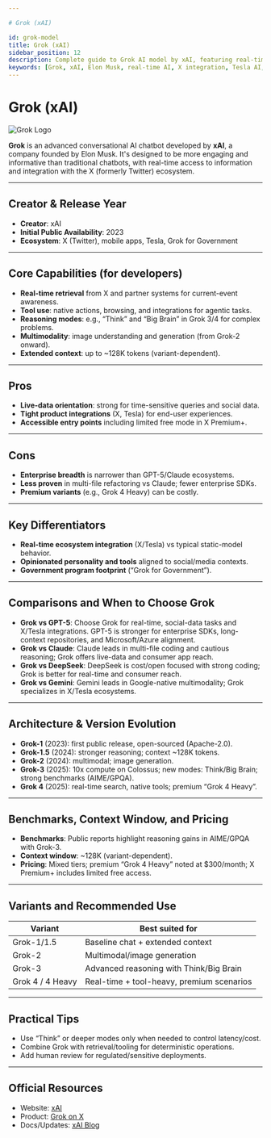 ```yaml
---

# Grok (xAI)

id: grok-model
title: Grok (xAI)
sidebar_position: 12
description: Complete guide to Grok AI model by xAI, featuring real-time information access, X ecosystem integration, and advanced reasoning capabilities
keywords: [Grok, xAI, Elon Musk, real-time AI, X integration, Tesla AI, conversational AI, reasoning AI, live data, social media AI]
---
```


# Grok (xAI)




<img src="/img/artificial-intelligence/models/grok.svg" alt="Grok Logo" class="ai-logo logo-grok" />

**Grok** is an advanced conversational AI chatbot developed by **xAI**, a company founded by Elon Musk. It's designed to be more engaging and informative than traditional chatbots, with real-time access to information and integration with the X (formerly Twitter) ecosystem.

---

## Creator & Release Year

- **Creator**: xAI  
- **Initial Public Availability**: 2023  
- **Ecosystem**: X (Twitter), mobile apps, Tesla, Grok for Government

---

## Core Capabilities (for developers)

- **Real-time retrieval** from X and partner systems for current-event awareness.  
- **Tool use**: native actions, browsing, and integrations for agentic tasks.  
- **Reasoning modes**: e.g., “Think” and “Big Brain” in Grok 3/4 for complex problems.  
- **Multimodality**: image understanding and generation (from Grok-2 onward).  
- **Extended context**: up to ~128K tokens (variant-dependent).

---

## Pros

- **Live-data orientation**: strong for time-sensitive queries and social data.  
- **Tight product integrations** (X, Tesla) for end-user experiences.  
- **Accessible entry points** including limited free mode in X Premium+.

---

## Cons

- **Enterprise breadth** is narrower than GPT-5/Claude ecosystems.  
- **Less proven** in multi-file refactoring vs Claude; fewer enterprise SDKs.  
- **Premium variants** (e.g., Grok 4 Heavy) can be costly.

---

## Key Differentiators

- **Real-time ecosystem integration** (X/Tesla) vs typical static-model behavior.  
- **Opinionated personality and tools** aligned to social/media contexts.  
- **Government program footprint** (“Grok for Government”).

---

## Comparisons and When to Choose Grok

- **Grok vs GPT-5**: Choose Grok for real-time, social-data tasks and X/Tesla integrations. GPT-5 is stronger for enterprise SDKs, long-context repositories, and Microsoft/Azure alignment.  
- **Grok vs Claude**: Claude leads in multi-file coding and cautious reasoning; Grok offers live-data and consumer app reach.  
- **Grok vs DeepSeek**: DeepSeek is cost/open focused with strong coding; Grok is better for real-time and consumer reach.  
- **Grok vs Gemini**: Gemini leads in Google-native multimodality; Grok specializes in X/Tesla ecosystems.


---

## Architecture & Version Evolution

- **Grok-1** (2023): first public release, open-sourced (Apache-2.0).  
- **Grok-1.5** (2024): stronger reasoning; context ~128K tokens.  
- **Grok-2** (2024): multimodal; image generation.  
- **Grok-3** (2025): 10x compute on Colossus; new modes: Think/Big Brain; strong benchmarks (AIME/GPQA).  
- **Grok 4** (2025): real-time search, native tools; premium “Grok 4 Heavy”.

---

## Benchmarks, Context Window, and Pricing

- **Benchmarks**: Public reports highlight reasoning gains in AIME/GPQA with Grok-3.  
- **Context window**: ~128K (variant-dependent).  
- **Pricing**: Mixed tiers; premium “Grok 4 Heavy” noted at $300/month; X Premium+ includes limited free access.

---

## Variants and Recommended Use

| Variant | Best suited for |
|---|---|
| Grok-1/1.5 | Baseline chat + extended context |
| Grok-2 | Multimodal/image generation |
| Grok-3 | Advanced reasoning with Think/Big Brain |
| Grok 4 / 4 Heavy | Real-time + tool-heavy, premium scenarios |

---

## Practical Tips

- Use “Think” or deeper modes only when needed to control latency/cost.  
- Combine Grok with retrieval/tooling for deterministic operations.  
- Add human review for regulated/sensitive deployments.

---

## Official Resources

- Website: [xAI](https://x.ai)  
- Product: [Grok on X](https://x.ai/grok)  
- Docs/Updates: [xAI Blog](https://x.ai/blog)
